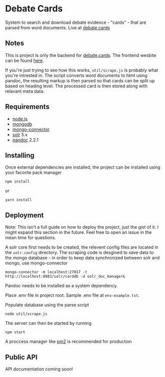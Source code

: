 # Debate Cards

System to search and download debate evidence - "cards" - that are parsed from word documents. Live at [debate.cards](http://debate.cards)

## Notes 
This is project is only the backend for [debate.cards](http://debate.cards). The frontend wesbite can be found [here](https://github.com/arvind-balaji/CardDB).

If you're just trying to see how this works, `util/scrape.js` is probably what you're intrested in. The script converts word documents to html using pandoc, the resulting markup is then parsed so that cards can be split up based on heading level. The processed card is then stored along with relavant meta data.

## Requirements

* [node.js](http://nodejs.org) 
* [mongodb](http://mongodb.org)
* [mongo-connector](https://github.com/mongodb-labs/mongo-connector)
* [solr](http://lucene.apache.org/solr/) 5.x
* [pandoc](https://pandoc.org) 2.2.1


## Installing

Once external dependencies are installed, the project can be installed using your facorite pack manager

```
npm install 
```
or
```
yarn install
```

## Deployment

Note: This isn't a full guide on how to deploy the project, just the gist of it. I might expand this section in the future. Feel free to open an issue in the mean time for questions.

A solr core first needs to be created, the relevent config files are located in the `solr-config` directory.
The scraping code is desgined to save data to the mongo database - in order to keep data synchronized between solr and mongo, use mongo-connector 
```
mongo-connector -m localhost:27017 -t http://localhost:8983/solr/carddb -d solr_doc_manager&
```

Pandoc needs to be installed as a system dependency.

Place .env file in project root. Sample .env file at `env-example.txt`.

Populate database using the parse script

```
node util/scrape.js
```

The server can then be started by running 
```
npm start
```

A proccess manager like [pm2](http://pm2.keymetrics.io) is recommended for production

## Public API
API documentation coming soon!
